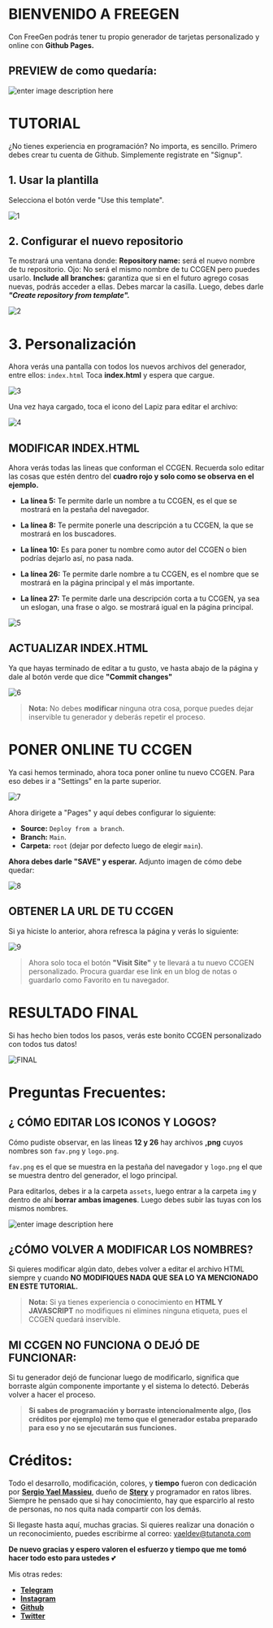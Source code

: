 # BIENVENIDO A FREEGEN

Con FreeGen podrás tener tu propio generador de tarjetas personalizado y online con **Github Pages.**

## PREVIEW de como quedaría:
![enter image description here](https://i.imgur.com/Cyk9TCf.png)

# TUTORIAL

¿No tienes experiencia en programación? No importa, es sencillo. Primero debes crear tu cuenta de Github. Simplemente registrate en "Signup".

## 1. Usar la plantilla

Selecciona el botón verde "Use this template".

![1](https://i.imgur.com/jVcr02U.png)

## 2. Configurar el nuevo repositorio

Te mostrará una ventana donde:
**Repository name:** será el nuevo nombre de tu repositorio. Ojo: No será el mismo nombre de tu CCGEN pero puedes usarlo.
**Include all branches:** garantiza que si en el futuro agrego cosas nuevas, podrás acceder a ellas. Debes marcar la casilla.
Luego, debes darle ***"Create repository from template".***

![2](https://i.imgur.com/lPg9s7t.png)

# 3. Personalización

Ahora verás una pantalla con todos los nuevos archivos del generador, entre ellos: `index.html`
Toca **index.html** y espera que cargue.

![3](https://i.imgur.com/oFchMk2.png)

Una vez haya cargado, toca el icono del Lapiz para editar el archivo:

![4](https://i.imgur.com/8CSRp5m.png)

## MODIFICAR INDEX.HTML

Ahora verás todas las lineas que conforman el CCGEN.
Recuerda solo editar las cosas que estén dentro del **cuadro rojo y solo como se observa en el ejemplo.**

 - **La línea 5:** Te permite darle un nombre a tu CCGEN, es el que se mostrará en la pestaña del navegador.
   
-   **La línea 8:** Te permite ponerle una descripción a tu CCGEN, la que se mostrará en los buscadores.
   
 -  **La línea 10:** Es para poner tu nombre como autor del CCGEN o bien podrías dejarlo así, no pasa nada.
   
  - **La línea 26:** Te permite darle nombre a tu CCGEN, es el nombre que se mostrará en la página principal y el más importante.
   
   - **La línea 27:** Te permite darle una descripción corta a tu CCGEN, ya sea un eslogan, una frase o algo. se mostrará igual en la página
   principal.

![5](https://i.imgur.com/7v2tQNC.png)

## ACTUALIZAR INDEX.HTML

Ya que hayas terminado de editar a tu gusto, ve hasta abajo de la página y dale al botón verde que dice **"Commit changes"**

![6](https://i.imgur.com/kbqCKyi.png)

> **Nota:** No debes **modificar** ninguna otra cosa, porque puedes dejar inservible tu generador y deberás repetir el proceso.

# PONER ONLINE TU CCGEN

Ya casi hemos terminado, ahora toca poner online tu nuevo CCGEN.  Para eso debes ir a "Settings" en la parte superior.

![7](https://i.imgur.com/ZDoyPyc.png)

Ahora dirigete a "Pages" y aquí debes configurar lo siguiente:

 - **Source:** `Deploy from a branch`.
 - 
   **Branch:** `Main`.
 -  
   **Carpeta:** `root` (dejar por defecto luego de elegir `main`).

**Ahora debes darle "SAVE" y esperar.**
Adjunto imagen de cómo debe quedar:

![8](https://i.imgur.com/FYl0HWX.png)

## OBTENER LA URL DE TU CCGEN
Si ya hiciste lo anterior, ahora refresca la página y verás lo siguiente:

![9](https://i.imgur.com/TJbyVXG.png)

> Ahora solo toca el botón **"Visit Site"** y te llevará a tu nuevo
> CCGEN personalizado. Procura guardar ese link en un blog de notas o
> guardarlo como Favorito en tu navegador.

# RESULTADO FINAL
Si has hecho bien todos los pasos, verás este bonito CCGEN personalizado con todos tus datos!

![FINAL](https://i.imgur.com/Cyk9TCf.png)

# Preguntas Frecuentes:

## ¿ CÓMO EDITAR LOS ICONOS Y LOGOS?

Cómo pudiste observar, en las líneas **12 y 26** hay archivos **,png** cuyos nombres son `fav.png` y `logo.png`.

`fav.png` es el que se muestra en la pestaña del navegador y `logo.png` el que se muestra dentro del generador, el logo principal.

Para editarlos, debes ir a la carpeta `assets`, luego entrar a la carpeta `img` y dentro de ahí **borrar ambas imagenes**. Luego debes subir las tuyas con los mismos nombres.

![enter image description here](https://i.imgur.com/7rrIEJF.png)

## ¿CÓMO VOLVER A MODIFICAR LOS NOMBRES?

Si quieres modificar algún dato, debes volver a editar el archivo HTML siempre y cuando **NO MODIFIQUES NADA QUE SEA LO YA MENCIONADO EN ESTE TUTORIAL.**

> **Nota:** Si ya tienes experiencia o conocimiento en **HTML Y JAVASCRIPT** no modifiques ni elimines ninguna etiqueta, pues el CCGEN quedará inservible.

## MI CCGEN NO FUNCIONA O DEJÓ DE FUNCIONAR:

Si tu generador dejó de funcionar luego de modificarlo, significa que borraste algún componente importante y el sistema lo detectó. Deberás volver a hacer el proceso.

> **Si sabes de programación y borraste intencionalmente algo, (los
> créditos por ejemplo) me temo que el generador estaba preparado para
> eso y no se ejecutarán sus funciones.**


# Créditos:

Todo el desarrollo, modificación, colores, y **tiempo** fueron con dedicación por **[Sergio Yael Massieu](https://www.facebook.com/yaelmassieuwu)**, dueño de [**Stery**](https://stery.dev) y programador en ratos libres. Siempre he pensado que si hay conocimiento, hay que esparcirlo al resto de personas, no nos quita nada compartir con los demás.

Si llegaste hasta aquí, muchas gracias. Si quieres realizar una donación o un reconocimiento, puedes escribirme al correo:
yaeldev@tutanota.com

**De nuevo gracias y espero valoren el esfuerzo y tiempo que me tomó hacer todo esto para ustedes** 💕

Mis otras redes:

 - **[Telegram](https://t.me/steryoff)**
 - [**Instagram**](https://instagram.com/yaelmassieuwu)
  - [**Github**](https://github.com/bystrokr)
  - [**Twitter**](https://twitter.com/yaelmassieuwu)
